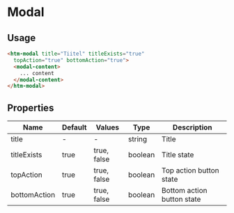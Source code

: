# Modal

## Usage

```html
<htm-modal title="Tiitel" titleExists="true"
  topAction="true" bottomAction="true">
  <modal-content>
    ... content
  </modal-content>
</htm-modal>
```

## Properties

| Name  | Default  | Values  |  Type | Description  |
|---|---|---|---|---|
| title | - | - | string | Title
| titleExists | true | true, false | boolean | Title state
| topAction | true | true, false | boolean | Top action button state
| bottomAction | true | true, false | boolean | Bottom action button state



